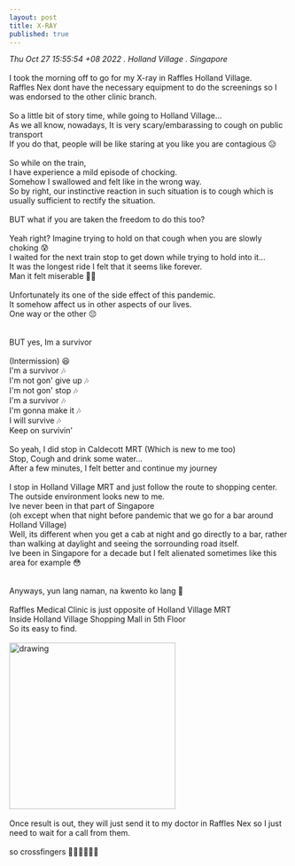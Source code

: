 ```yaml
---
layout: post
title: X-RAY
published: true
---
```

_Thu Oct 27 15:55:54 +08 2022 . Holland Village . Singapore_
<br>
<br>
I took the morning off to go for my X-ray in Raffles Holland Village.
<br>
Raffles Nex dont have the necessary equipment to do the screenings so I was endorsed to the other clinic branch.
<br>
<br>
So a little bit of story time, while going to Holland Village... 
<br>
As we all know, nowadays, It is very scary/embarassing to cough on public transport
<br>
If you do that, people will be like staring at you like you are contagious 😥
<br>
<br>
So while on the train, 
<br>
I have experience a mild episode of chocking.
<br>
Somehow I swallowed and felt like in the wrong way.
<br>
So by right, our instinctive reaction in such situation is to cough which is usually sufficient to rectify the situation.
<br>
<br>
BUT what if you are taken the freedom to do this too?
<br>
<br>
Yeah right? Imagine trying to hold on that cough when you are slowly choking 😰
<br>
I waited for the next train stop to get down while trying to hold into it...
<br>
It was the longest ride I felt that it seems like forever.
<br>
Man it felt miserable 😮‍💨
<br>
<br>
Unfortunately its one of the side effect of this pandemic.
<br>
It somehow affect us in other aspects of our lives.
<br>
One way or the other  😔
<br>
<br>
<br>
BUT yes, Im a survivor 
<br>
<br>
(Intermission) 😆
<br>
I'm a survivor 🎶
<br>
I'm not gon' give up 🎶
<br>
I'm not gon' stop 🎶
<br>
I'm a survivor 🎶
<br>
I'm gonna make it 🎶
<br>
I will survive 🎶
<br>
Keep on survivin'
<br>
<br>
So yeah, I did stop in Caldecott MRT (Which is new to me too)
<br>
Stop, Cough and drink some water...
<br>
After a few minutes, I felt better and continue my journey
<br>
<br>
I stop in Holland Village MRT and just follow the route to shopping center.
<br>
The outside environment looks new to me.
<br>
Ive never been in that part of Singapore 
<br>
(oh except when that night before pandemic that we go for a bar around Holland Village)
<br>
Well, its different when you get a cab at night and go directly to a bar, rather than walking at daylight and seeing the sorrounding road itself.
<br>
Ive been in Singapore for a decade but I felt alienated sometimes like this area for example 😳
<br>
<br>
<br>
Anyways, yun lang naman, na kwento ko lang 🤭
<br>
<br>
Raffles Medical Clinic is just opposite of Holland Village MRT
<br> 
Inside Holland Village Shopping Mall in 5th Floor
<br>
So its easy to find.
<br>
<br>
<img src="https://drive.google.com/uc?export=view&id=1xWx8h00icJzPWrUMhDSvOqqfSXIoD-4v" alt="drawing" width="300"/> 
<br>
<br>
Once result is out, they will just send it to my doctor in Raffles Nex so I just need to wait for a call from them.
<br>
<br>
so crossfingers 🤞🏼🤞🏼🤞🏼
